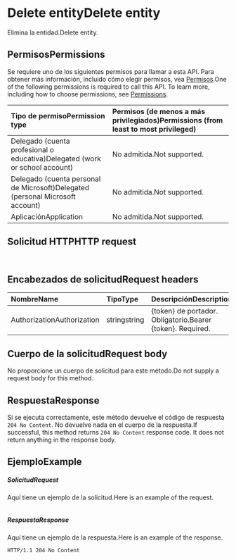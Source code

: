 # <a name="delete-entity"></a><span data-ttu-id="72eac-101">Delete entity</span><span class="sxs-lookup"><span data-stu-id="72eac-101">Delete entity</span></span>

<span data-ttu-id="72eac-102">Elimina la entidad.</span><span class="sxs-lookup"><span data-stu-id="72eac-102">Delete entity.</span></span>
## <a name="permissions"></a><span data-ttu-id="72eac-103">Permisos</span><span class="sxs-lookup"><span data-stu-id="72eac-103">Permissions</span></span>
<span data-ttu-id="72eac-p101">Se requiere uno de los siguientes permisos para llamar a esta API. Para obtener más información, incluido cómo elegir permisos, vea [Permisos](../../../concepts/permissions_reference.md).</span><span class="sxs-lookup"><span data-stu-id="72eac-p101">One of the following permissions is required to call this API. To learn more, including how to choose permissions, see [Permissions](../../../concepts/permissions_reference.md).</span></span>

|<span data-ttu-id="72eac-106">Tipo de permiso</span><span class="sxs-lookup"><span data-stu-id="72eac-106">Permission type</span></span>      | <span data-ttu-id="72eac-107">Permisos (de menos a más privilegiados)</span><span class="sxs-lookup"><span data-stu-id="72eac-107">Permissions (from least to most privileged)</span></span>              |
|:--------------------|:---------------------------------------------------------|
|<span data-ttu-id="72eac-108">Delegado (cuenta profesional o educativa)</span><span class="sxs-lookup"><span data-stu-id="72eac-108">Delegated (work or school account)</span></span> | <span data-ttu-id="72eac-109">No admitida.</span><span class="sxs-lookup"><span data-stu-id="72eac-109">Not supported.</span></span>    |
|<span data-ttu-id="72eac-110">Delegado (cuenta personal de Microsoft)</span><span class="sxs-lookup"><span data-stu-id="72eac-110">Delegated (personal Microsoft account)</span></span> | <span data-ttu-id="72eac-111">No admitida.</span><span class="sxs-lookup"><span data-stu-id="72eac-111">Not supported.</span></span>    |
|<span data-ttu-id="72eac-112">Aplicación</span><span class="sxs-lookup"><span data-stu-id="72eac-112">Application</span></span> | <span data-ttu-id="72eac-113">No admitida.</span><span class="sxs-lookup"><span data-stu-id="72eac-113">Not supported.</span></span> |

## <a name="http-request"></a><span data-ttu-id="72eac-114">Solicitud HTTP</span><span class="sxs-lookup"><span data-stu-id="72eac-114">HTTP request</span></span>
<!-- { "blockType": "ignored" } -->
```http


```
## <a name="request-headers"></a><span data-ttu-id="72eac-115">Encabezados de solicitud</span><span class="sxs-lookup"><span data-stu-id="72eac-115">Request headers</span></span>
| <span data-ttu-id="72eac-116">Nombre</span><span class="sxs-lookup"><span data-stu-id="72eac-116">Name</span></span>       | <span data-ttu-id="72eac-117">Tipo</span><span class="sxs-lookup"><span data-stu-id="72eac-117">Type</span></span> | <span data-ttu-id="72eac-118">Descripción</span><span class="sxs-lookup"><span data-stu-id="72eac-118">Description</span></span>|
|:---------------|:--------|:----------|
| <span data-ttu-id="72eac-119">Authorization</span><span class="sxs-lookup"><span data-stu-id="72eac-119">Authorization</span></span>  | <span data-ttu-id="72eac-120">string</span><span class="sxs-lookup"><span data-stu-id="72eac-120">string</span></span>  | <span data-ttu-id="72eac-p102">{token} de portador. Obligatorio.</span><span class="sxs-lookup"><span data-stu-id="72eac-p102">Bearer {token}. Required.</span></span> |

## <a name="request-body"></a><span data-ttu-id="72eac-123">Cuerpo de la solicitud</span><span class="sxs-lookup"><span data-stu-id="72eac-123">Request body</span></span>
<span data-ttu-id="72eac-124">No proporcione un cuerpo de solicitud para este método.</span><span class="sxs-lookup"><span data-stu-id="72eac-124">Do not supply a request body for this method.</span></span>

## <a name="response"></a><span data-ttu-id="72eac-125">Respuesta</span><span class="sxs-lookup"><span data-stu-id="72eac-125">Response</span></span>

<span data-ttu-id="72eac-p103">Si se ejecuta correctamente, este método devuelve el código de respuesta `204 No Content`. No devuelve nada en el cuerpo de la respuesta.</span><span class="sxs-lookup"><span data-stu-id="72eac-p103">If successful, this method returns `204 No Content` response code. It does not return anything in the response body.</span></span>

## <a name="example"></a><span data-ttu-id="72eac-128">Ejemplo</span><span class="sxs-lookup"><span data-stu-id="72eac-128">Example</span></span>
##### <a name="request"></a><span data-ttu-id="72eac-129">Solicitud</span><span class="sxs-lookup"><span data-stu-id="72eac-129">Request</span></span>
<span data-ttu-id="72eac-130">Aquí tiene un ejemplo de la solicitud.</span><span class="sxs-lookup"><span data-stu-id="72eac-130">Here is an example of the request.</span></span>
<!-- {
  "blockType": "ignored",
  "name": "delete_entity"
}-->
```http

```
##### <a name="response"></a><span data-ttu-id="72eac-131">Respuesta</span><span class="sxs-lookup"><span data-stu-id="72eac-131">Response</span></span>
<span data-ttu-id="72eac-132">Aquí tiene un ejemplo de la respuesta.</span><span class="sxs-lookup"><span data-stu-id="72eac-132">Here is an example of the response.</span></span>
<!-- {
  "blockType": "ignored",
  "truncated": true
} -->
```http
HTTP/1.1 204 No Content
```

<!-- uuid: 8fcb5dbc-d5aa-4681-8e31-b001d5168d79
2015-10-25 14:57:30 UTC -->
<!-- {
  "type": "#page.annotation",
  "description": "Delete entity",
  "keywords": "",
  "section": "documentation",
  "tocPath": ""
}-->
